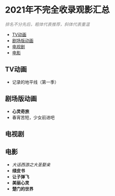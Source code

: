 <h1>2021年不完全收录观影汇总</h1>

<font color=gray>*排名不分先后，粗体代表推荐，斜体代表重温*</font>

- [TV动画](#tv动画)
- [剧场版动画](#剧场版动画)
- [电视剧](#电视剧)
- [电影](#电影)

## TV动画
- 记录的地平线（第一季）

## 剧场版动画
- **心灵奇旅**
- 春宵苦短，少女前进吧

## 电视剧

## 电影
- *大话西游之大圣娶亲*
- **绿皮书**
- **让子弹飞**
- **美丽心灵**
- **楚门的世界**